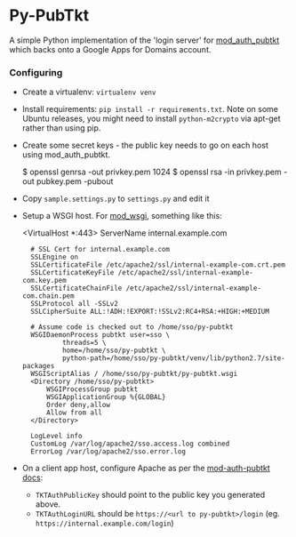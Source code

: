 # Py-PubTkt

A simple Python implementation of the 'login server' for [mod_auth_pubtkt](https://neon1.net/mod_auth_pubtkt/)
which backs onto a Google Apps for Domains account.

### Configuring

* Create a virtualenv: `virtualenv venv`

* Install requirements: `pip install -r requirements.txt`. Note on some Ubuntu releases, you might 
  need to install `python-m2crypto` via apt-get rather than using pip.

* Create some secret keys - the public key needs to go on each host using mod_auth_pubtkt.

    $ openssl genrsa -out privkey.pem 1024
    $ openssl rsa -in privkey.pem -out pubkey.pem -pubout

* Copy `sample.settings.py` to `settings.py` and edit it

* Setup a WSGI host. For [mod_wsgi](https://code.google.com/p/modwsgi/), something like this:

    <VirtualHost *:443>
        ServerName internal.example.com

        # SSL Cert for internal.example.com
        SSLEngine on
        SSLCertificateFile /etc/apache2/ssl/internal-example-com.crt.pem
        SSLCertificateKeyFile /etc/apache2/ssl/internal-example-com.key.pem
        SSLCertificateChainFile /etc/apache2/ssl/internal-example-com.chain.pem
        SSLProtocol all -SSLv2
        SSLCipherSuite ALL:!ADH:!EXPORT:!SSLv2:RC4+RSA:+HIGH:+MEDIUM

        # Assume code is checked out to /home/sso/py-pubtkt
        WSGIDaemonProcess pubtkt user=sso \
                threads=5 \
                home=/home/sso/py-pubtkt \
                python-path=/home/sso/py-pubtkt/venv/lib/python2.7/site-packages
        WSGIScriptAlias / /home/sso/py-pubtkt/py-pubtkt.wsgi
        <Directory /home/sso/py-pubtkt>
            WSGIProcessGroup pubtkt
            WSGIApplicationGroup %{GLOBAL}
            Order deny,allow
            Allow from all
        </Directory>

        LogLevel info
        CustomLog /var/log/apache2/sso.access.log combined
        ErrorLog /var/log/apache2/sso.error.log
    </VirtualHost>

* On a client app host, configure Apache as per the [mod-auth-pubtkt docs](https://neon1.net/mod_auth_pubtkt/install.html):
  * `TKTAuthPublicKey` should point to the public key you generated above.
  * `TKTAuthLoginURL` should be `https://<url to py-pubtkt>/login` (eg. `https://internal.example.com/login`)
